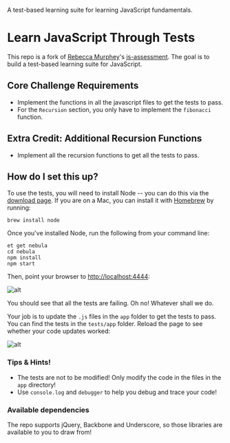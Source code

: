 A test-based learning suite for learning JavaScript fundamentals.

# Learn JavaScript Through Tests

This repo is a fork of [Rebecca Murphey](https://github.com/rmurphey)'s [js-assessment](https://github.com/rmurphey/js-assessment). The goal is to build a test-based learning suite for JavaScript.

## Core Challenge Requirements
* Implement the functions in all the javascript files to get the tests to pass.
* For the `Recursion` section, you only have to implement the `fibonacci` function.

## Extra Credit: Additional Recursion Functions
* Implement all the recursion functions to get all the tests to pass.

## How do I set this up?
To use the tests, you will need to install Node -- you can do this via the
[download page](https://nodejs.org/download/). If you are on a Mac, you can install it with
[Homebrew](http://mxcl.github.com/homebrew/) by running:

```
brew install node
```

Once you've installed Node, run the following from your command line:

```
et get nebula
cd nebula
npm install
npm start
```

Then, point your browser to [http://localhost:4444](http://localhost:4444):

![alt](http://i.imgur.com/uzpfVGV.png)

You should see that all the tests are failing. Oh no! Whatever shall we do.

Your job is to update the `.js` files in the `app` folder to get the tests to pass. You can find the tests in the `tests/app` folder. Reload the page to see whether your code updates worked:

![alt](http://i.imgur.com/IygAP58.png)

### Tips & Hints!

* The tests are not to be modified! Only modify the code in the files in the `app` directory!
* Use `console.log` and `debugger` to help you debug and trace your code!

### Available dependencies

The repo supports jQuery, Backbone and Underscore, so those libraries are available to you to draw from!
